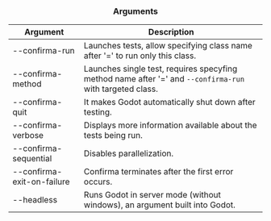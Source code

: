 <div align="center">
 <h3>Arguments</h1>
</div>

| Argument                   | Description                                                                                              |
| -------------------------- | -------------------------------------------------------------------------------------------------------- |
| --confirma-run             | Launches tests, allow specifying class name after '=' to run only this class.                            |
| --confirma-method          | Launches single test, requires specyfing method name after '=' and `--confirma-run` with targeted class. |
| --confirma-quit            | It makes Godot automatically shut down after testing.                                                    |
| --confirma-verbose         | Displays more information available about the tests being run.                                           |
| --confirma-sequential      | Disables parallelization.                                                                                |
| --confirma-exit-on-failure | Confirma terminates after the first error occurs.                                                        |
| --headless                 | Runs Godot in server mode (without windows), an argument built into Godot.                               |

